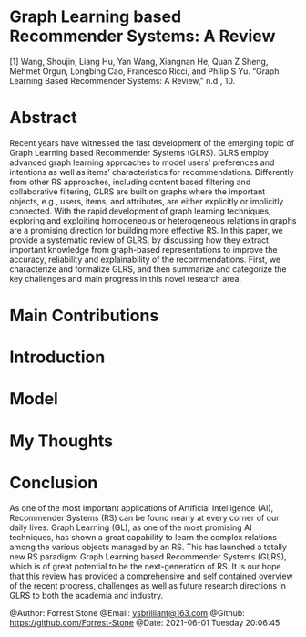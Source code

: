 # Graph Learning based Recommender Systems: A Review

[1] Wang, Shoujin, Liang Hu, Yan Wang, Xiangnan He, Quan Z Sheng, Mehmet Orgun, Longbing Cao, Francesco Ricci, and Philip S Yu. “Graph Learning Based Recommender Systems: A Review,” n.d., 10.


# Abstract

Recent years have witnessed the fast development of the emerging topic of Graph Learning based Recommender Systems (GLRS). GLRS employ advanced graph learning approaches to model users’ preferences and intentions as well as items’ characteristics for recommendations. Differently from other RS approaches, including content based filtering and collaborative filtering, GLRS are built on graphs where the important objects, e.g., users, items, and attributes, are either explicitly or implicitly connected. With the rapid development of graph learning techniques, exploring and exploiting homogeneous or heterogeneous relations in graphs are a promising direction for building more effective RS. In this paper, we provide a systematic review of GLRS, by discussing how they extract important knowledge from graph-based representations to improve the accuracy, reliability and explainability of the recommendations. First, we characterize and formalize GLRS, and then summarize and categorize the key challenges and main progress in this novel research area.

# Main Contributions

# Introduction

# Model

# My Thoughts

# Conclusion

As one of the most important applications of Artificial Intelligence (AI), Recommender Systems (RS) can be found nearly at every corner of our daily lives. Graph Learning (GL), as one of the most promising AI techniques, has shown a great capability to learn the complex relations among the various objects managed by an RS. This has launched a totally new RS paradigm: Graph Learning based Recommender Systems (GLRS), which is of great potential to be the next-generation of RS. It is our hope that this review has provided a comprehensive and self contained overview of the recent progress, challenges as well as future research directions in GLRS to both the academia and industry.



@Author: Forrest Stone
@Email: ysbrilliant@163.com
@Github: https://github.com/Forrest-Stone
@Date: 2021-06-01 Tuesday 20:06:45

